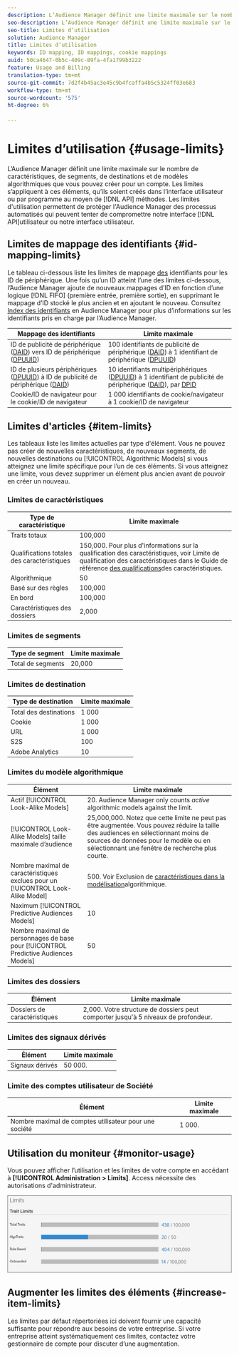 ```yaml
---
description: L’Audience Manager définit une limite maximale sur le nombre de caractéristiques, de segments, de destinations et de modèles algorithmiques que vous pouvez créer pour un compte. Les limites s’appliquent à ces éléments, qu’ils soient créés dans l’interface utilisateur ou par programmation au moyen de méthodes API. Les limites d’utilisation permettent de protéger l’Audience Manager des processus automatisés qui peuvent tenter de compromettre nos API ou notre interface utilisateur.
seo-description: L’Audience Manager définit une limite maximale sur le nombre de caractéristiques, de segments, de destinations et de modèles algorithmiques que vous pouvez créer pour un compte. Les limites s’appliquent à ces éléments, qu’ils soient créés dans l’interface utilisateur ou par programmation au moyen de méthodes API. Les limites d’utilisation permettent de protéger l’Audience Manager des processus automatisés qui peuvent tenter de compromettre nos API ou notre interface utilisateur.
seo-title: Limites d’utilisation
solution: Audience Manager
title: Limites d’utilisation
keywords: ID mapping, ID mappings, cookie mappings
uuid: 50ca4647-0b5c-409c-89fa-4fa1799b3222
feature: Usage and Billing
translation-type: tm+mt
source-git-commit: 7d2f4b45ac3e45c9b4fcaffa4b5c5324ff03e683
workflow-type: tm+mt
source-wordcount: '575'
ht-degree: 6%

---
```



# Limites d’utilisation {#usage-limits}

L’Audience Manager définit une limite maximale sur le nombre de caractéristiques, de segments, de destinations et de modèles algorithmiques que vous pouvez créer pour un compte. Les limites s’appliquent à ces éléments, qu’ils soient créés dans l’interface utilisateur ou par programme au moyen de [!DNL API] méthodes. Les limites d&#39;utilisation permettent de protéger l&#39;Audience Manager des processus automatisés qui peuvent tenter de compromettre notre interface [!DNL API]utilisateur ou notre interface utilisateur.

## Limites de mappage des identifiants {#id-mapping-limits}

Le tableau ci-dessous liste les limites de mappage [des](../../integration/sending-audience-data/batch-data-transfer-explained/id-sync-http.md) identifiants pour les ID de périphérique. Une fois qu’un ID atteint l’une des limites ci-dessous, l’Audience Manager ajoute de nouveaux mappages d’ID en fonction d’une logique [!DNL FIFO] (première entrée, première sortie), en supprimant le mappage d’ID stocké le plus ancien et en ajoutant le nouveau. Consultez [Index des identifiants](../../reference/ids-in-aam.md) en Audience Manager pour plus d’informations sur les identifiants pris en charge par l’Audience Manager.

| Mappage des identifiants | Limite maximale |
|-----------|-------------- |
| ID de publicité de périphérique ([DAID](../../reference/ids-in-aam.md)) vers ID de périphérique ([DPUUID](../../reference/ids-in-aam.md)) | 100 identifiants de publicité de périphérique ([DAID](../../reference/ids-in-aam.md)) à 1 identifiant de périphérique ([DPUUID](../../reference/ids-in-aam.md)) |
| ID de plusieurs périphériques ([DPUUID](../../reference/ids-in-aam.md)) à ID de publicité de périphérique ([DAID](../../reference/ids-in-aam.md)) | 10 identifiants multipériphériques ([DPUUID](../../reference/ids-in-aam.md)) à 1 identifiant de publicité de périphérique ([DAID](../../reference/ids-in-aam.md)), par [DPID](../../reference/ids-in-aam.md) |
| Cookie/ID de navigateur pour le cookie/ID de navigateur | 1 000 identifiants de cookie/navigateur à 1 cookie/ID de navigateur |

## Limites d&#39;articles {#item-limits}

Les tableaux liste les limites actuelles par type d&#39;élément. Vous ne pouvez pas créer de nouvelles caractéristiques, de nouveaux segments, de nouvelles destinations ou [!UICONTROL Algorithmic Models] si vous atteignez une limite spécifique pour l’un de ces éléments. Si vous atteignez une limite, vous devez supprimer un élément plus ancien avant de pouvoir en créer un nouveau.

### Limites de caractéristiques

| Type de caractéristique | Limite maximale |
| -------------------------- | ------------------------------------- |
| Traits totaux | 100,000 |
| Qualifications totales des caractéristiques | 150,000. Pour plus d&#39;informations sur la qualification des caractéristiques, voir Limite de qualification des caractéristiques dans le Guide de référence [des qualifications](/help/using/features/traits/trait-and-segment-qualification-reference.md#trait-qualification-limit)des caractéristiques. |
| Algorithmique | 50 |
| Basé sur des règles | 100,000 |
| En bord | 100,000 |
| Caractéristiques des dossiers | 2,000 |

### Limites de segments

| Type de segment | Limite maximale |
| -------------- | ------------- |
| Total de segments | 20,000 |

### Limites de destination

| Type de destination | Limite maximale |
| ------------------ | ------------- |
| Total des destinations | 1 000 |
| Cookie | 1 000 |
| URL | 1 000 |
| S2S | 100 |
| Adobe Analytics | 10 |

### Limites du modèle algorithmique

| Élément | Limite maximale |
| -------- | ----- |
| Actif [!UICONTROL Look-Alike Models] | 20. Audience Manager only counts *active* algorithmic models against the limit. |
| [!UICONTROL Look-Alike Models] taille maximale d’audience | 25,000,000.  Notez que cette limite ne peut pas être augmentée. Vous pouvez réduire la taille des audiences en sélectionnant moins de sources de données pour le modèle ou en sélectionnant une fenêtre de recherche plus courte. |
| Nombre maximal de caractéristiques exclues pour un [!UICONTROL Look-Alike Model] | 500. Voir Exclusion de [caractéristiques dans la modélisation](/help/using/features/algorithmic-models/trait-exclusion-algo-models.md)algorithmique. |
| Naximum [!UICONTROL Predictive Audiences Models] | 10 |
| Nombre maximal de personnages de base pour [!UICONTROL Predictive Audiences Models] | 50 |

### Limites des dossiers

| Élément | Limite maximale |
| ------------- | ------------------ |
| Dossiers de caractéristiques | 2,000.  Votre structure de dossiers peut comporter jusqu&#39;à 5 niveaux de profondeur. |

### Limites des signaux dérivés

| Élément | Limite maximale |
| --------------- | ------------- |
| Signaux dérivés | 50 000. |

### Limite des comptes utilisateur de Société

| Élément | Limite maximale |
| ----------- | ------------- |
| Nombre maximal de comptes utilisateur pour une société | 1 000. |

## Utilisation du moniteur {#monitor-usage}

Vous pouvez afficher l’utilisation et les limites de votre compte en accédant à **[!UICONTROL Administration > Limits]**. Access nécessite des autorisations d&#39;administrateur.

![image des limites d&#39;utilisation](assets/usage-limits.png)

## Augmenter les limites des éléments {#increase-item-limits}

Les limites par défaut répertoriées ici doivent fournir une capacité suffisante pour répondre aux besoins de votre entreprise. Si votre entreprise atteint systématiquement ces limites, contactez votre gestionnaire de compte pour discuter d’une augmentation.